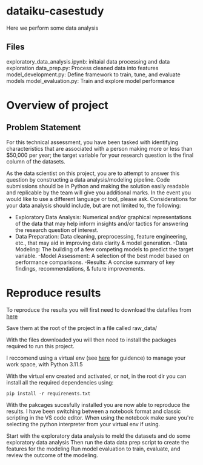 # dataiku-casestudy

Here we perform some data analysis

## Files
exploratory_data_analysis.ipynb: initaial data processing and data exploration
data_prep.py: Process cleaned data into features
model_development.py: Define framework to train, tune, and evaluate models
model_evaluation.py: Train and explore model performance

# Overview of project

## Problem Statement

For this technical assessment, you have been tasked with identifying characteristics that are
associated with a person making more or less than $50,000 per year; the target variable for
your research question is the final column of the datasets.

As the data scientist on this project, you are to attempt to answer this question by constructing a
data analysis/modeling pipeline. Code submissions should be in Python and making the solution
easily readable and replicable by the team will give you additional marks. In the event you would
like to use a different language or tool, please ask. Considerations for your data analysis should
include, but are not limited to, the following:

- Exploratory Data Analysis: Numerical and/or graphical representations of the data that
may help inform insights and/or tactics for answering the research question of interest.
- Data Preparation: Data cleaning, preprocessing, feature engineering, etc., that may aid
in improving data clarity & model generation.
-Data Modeling: The building of a few competing models to predict the target variable.
-Model Assessment: A selection of the best model based on performance comparisons.
-Results: A concise summary of key findings, recommendations, & future improvements.

# Reproduce results

To reproduce the results you will first need to download the datafiles from [here](https://drive.google.com/drive/folders/1PPsjCoM130k3n3V4roq-yF74jkPjkVd7)

Save them at the root of the project in a file called raw_data/

With the files downloaded you will then need to install the packages required to run this project.

I reccomend using a virtual env (see [here](https://docs.python.org/3/library/venv.html) for guidence) to manage your work space, with Python 3.11.5

With the virtual env created and activated, or not, in the root dir you can install all the required dependencies using:

`pip install -r requirenents.txt`

With the pakcages sucesfully installed you are now able to reproduce the results. I have been switching between a notebook format and classic scripting in the VS code editor. When using the notebook make sure you're selecting the python interpreter from your virtual env if using. 




Start with the exploratory data analysis to meld the datasets and do some exploratory data analysis
Then run the data data prep script to create the features for the modeling
Run model evaluation to train, evaluate, and review the outcome of the modeling.

